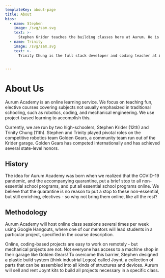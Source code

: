 ```yaml
---
templateKey: about-page
title: About
bios:
  - name: Stephen
    image: /svg/sam.svg
    text: >-
      Stephen Krider teaches the building classes here at Aurum. He is the current captain and lead engineer of Golden Gears. His favorite thing to do is designing and building things, as well as teaching others. He will be attending the University of California - Berkeley this fall to study Mechanical Engineering and Business Administration.
  - name: Trinity
    image: /svg/sam.svg
    text: >-
      Trinity Chung is the full stack developer and coding teacher at Aurum. She loves coding cool things (like this site!), making music, and playing with kids.


---
```

# About Us

Aurum Academy is an online learning service. We focus on teaching fun, elective courses covering subjects not usually emphasized in traditional schooling, such as robotics, coding, and mechanical engineering. We use project-based learning to accomplish this.

Currently, we are run by two high-schoolers, Stephen Krider (12th) and Trinity Chung (11th). Stephen and Trinity played pivotal roles on the competitive robotics team Golden Gears, a community team run out of the Krider garage. Golden Gears has competed internationally and has achieved several state-level honors.

## History

The idea for Aurum Academy was born when we realized that the COVID-19 pandemic, and the accompanying quarantine, put a brief stop to all non-essential school programs, and put all essential school programs online. We believe that the quarantine is no reason to put a stop to these non-essential, but still enriching, electives - so why not bring them online, like all the rest?

## Methodology

Aurum Academy will host online class sessions several times per week using Google Hangouts, where one of our mentors will lead students in a particular project, specified in the course description. 

Online, coding-based projects are easy to work on remotely - but mechanical projects are not. Not everyone has access to a machine shop in their garage like Golden Gears! To overcome this barrier, Stephen designed a plastic build system (think industrial Legos) called Joynt, a collection of parts that can be assembled into all kinds of structures and devices. Aurum will sell and rent Joynt kits to build all projects necessary in a specific class.
